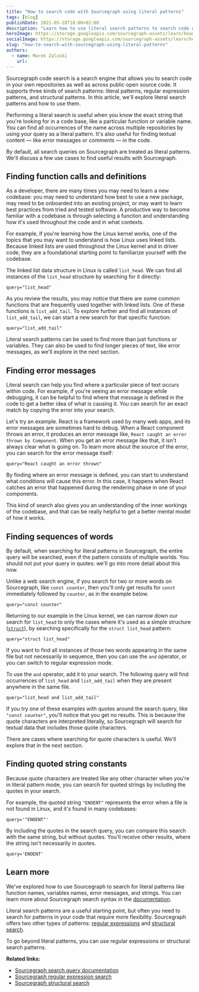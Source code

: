```yaml
---
title: "How to search code with Sourcegraph using literal patterns"
tags: [blog]
publishDate: 2021-05-28T18:00+02:00
description: "Learn how to use literal search patterns to search code on Sourcegraph."
heroImage: https://storage.googleapis.com/sourcegraph-assets/learn/headers/sourcegraph-learn-03.png
socialImage: https://storage.googleapis.com/sourcegraph-assets/learn/headers/sourcegraph-learn-03.png
slug: "how-to-search-with-sourcegraph-using-literal-patterns"
authors:
  - name: Marek Zaluski
    url:
---
```


Sourcegraph code search is a search engine that allows you to search code in your own repositories as well as across public open source code. It supports three kinds of search patterns: literal patterns, regular expression patterns, and structural patterns. In this article, we'll explore literal search patterns and how to use them.

Performing a literal search is useful when you know the exact string that you're looking for in a code base, like a particular function or variable name. You can find all occurrences of the name across multiple repositories by using your query as a literal pattern. It's also useful for finding textual content — like error messages or comments — in the code.

By default, all search queries on Sourcegraph are treated as literal patterns. We'll discuss a few use cases to find useful results with Sourcegraph.

## Finding function calls and definitions

As a developer, there are many times you may need to learn a new codebase: you may need to understand how best to use a new package, may need to be onboarded into an existing project, or may want to learn best practices from tried and tested software. A productive way to become familiar with a codebase is through selecting a function and understanding how it's used throughout the code and in what contexts.

For example, if you're learning how the Linux kernel works, one of the topics that you may want to understand is how Linux uses linked lists. Because linked lists are used throughout the Linux kernel and in driver code, they are a foundational starting point to familiarize yourself with the codebase.

The linked list data structure in Linux is called `list_head`. We can find all instances of the `list_head` structure by searching for it directly:

```text
query="list_head"
```  

As you review the results, you may notice that there are some common functions that are frequently used together with linked lists. One of these functions is `list_add_tail`. To explore further and find all instances of `list_add_tail`, we can start a new search for that specific function:

```text
query="list_add_tail"
```  

Literal search patterns can be used to find more than just functions or variables. They can also be used to find longer pieces of text, like error messages, as we'll explore in the next section.

## Finding error messages

Literal search can help you find where a particular piece of text occurs within code. For example, if you're seeing an error message while debugging, it can be helpful to find where that message is defined in the code to get a better idea of what is causing it. You can search for an exact match by copying the error into your search.

Let's try an example. React is a framework used by many web apps, and its error messages are sometimes hard to debug. When a React component throws an error, it produces an error message like, `React caught an error thrown by Component`. When you get an error message like that, it isn't always clear what is going on. To learn more about the source of the error, you can search for the error message itself:

```text
query="React caught an error thrown"
```  

By finding where an error message is defined, you can start to understand what conditions will cause this error. In this case, it happens when React catches an error that happened during the rendering phase in one of your components.

This kind of search also gives you an understanding of the inner workings of the codebase, and that can be really helpful to get a better mental model of how it works.

## Finding sequences of words

By default, when searching for literal patterns in Sourcegraph, the entire query will be searched, even if the pattern consists of multiple worlds. You should not put your query in quotes: we'll go into more detail about this now.

Unlike a web search engine, if you search for two or more words on Sourcegraph, like `const counter`, then you'll only get results for `const` immediately followed by `counter`, as in the example below.

```text
query="const counter"
```  

Returning to our example in the Linux kernel, we can narrow down our search for `list_head` to only the cases where it's used as a simple structure ([`struct`][struct]), by searching specifically for the `struct list_head` pattern:

```text
query="struct list_head"
```  

If you want to find all instances of those two words appearing in the same file but not necessarily in sequence, then you can use the `and` operator, or you can switch to regular expression mode.

To use the `and` operator, add it to your search. The following query will find occurrences of `list_head` and `list_add_tail` when they are present anywhere in the same file.

```text
query="list_head and list_add_tail"
```  

If you try one of these examples with quotes around the search query, like `"const counter"`, you'll notice that you get no results. This is because the quote characters are interpreted literally, so Sourcegraph will search for textual data that includes those quote characters.

There are cases where searching for quote characters is useful. We'll explore that in the next section.

## Finding quoted string constants

Because quote characters are treated like any other character when you're in literal pattern mode, you can search for quoted strings by including the quotes in your search.

For example, the quoted string `"ENOENT"` represents the error when a file is not found in Linux, and it's found in many codebases:

```text
query='"ENOENT"'
```  

By including the quotes in the search query, you can compare this search with the same string, but without quotes. You'll receive other results, where the string isn't necessarily in quotes.

```text
query='ENOENT'
```  

## Learn more

We've explored how to use Sourcegraph to search for literal patterns like function names, variables names, error messages, and strings. You can learn more about Sourcegraph search syntax in the [documentation].

Literal search patterns are a useful starting point, but often you need to search for patterns in your code that require more flexibility. Sourcegraph offers two other types of patterns: [regular expressions] and [structural search].

To go beyond literal patterns, you can use regular expressions or structural search patterns.

**Related links:**

- [Sourcegraph search query documentation][documentation]
- [Sourcegraph regular expression search][documentation]
- [Sourcegraph structural search][structural search]

[struct]: https://en.wikipedia.org/wiki/Struct_(C_programming_language)
[documentation]: https://docs.sourcegraph.com/code_search/reference/queries
[regular expressions]: how-to-search-with-sourcegraph-using-regular-expression-patterns
[structural search]: how-to-search-with-sourcegraph-using-structural-patterns

